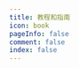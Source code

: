 ```yaml
---
title: 教程和指南
icon: book
pageInfo: false
comment: false
index: false
---
```


<BiliBili bvid="BV1eU411U72r"/>

<Catalog />
